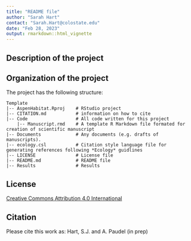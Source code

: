 ```yaml
---
title: "README file"
author: "Sarah Hart"
contact: "Sarah.Hart@colostate.edu"
date: "Feb 28, 2023"
output: rmarkdown::html_vignette
---
```


## Description of the project

## Organization of the project

The project has the following structure:

```
Template
|-- AspenHabitat.Rproj    # RStudio project
|-- CITATION.md           # information on how to cite
|-- Code                  # All code written for this project
    |-- Manuscript.rmd    # A template R Markdown file formated for creation of scientific manuscript
|-- Documents             # Any documents (e.g. drafts of manuscripts).
|-- ecology.csl           # Citation style language file for generating references following *Ecology* guidlines
|-- LICENSE               # License file
|-- README.md             # README file
|-- Results               # Results    
```

## License
[Creative Commons Attribution 4.0 International](https://creativecommons.org/licenses/by/4.0/)

## Citation
Please cite this work as:
Hart, S.J. and A. Paudel (in prep)

